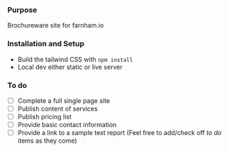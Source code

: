### Purpose
Brochureware site for farnham.io

### Installation and Setup
- Build the tailwind CSS with `npm install`
- Local dev either static or live server

### To do
- [ ] Complete a full single page site
- [ ] Publish content of services
- [ ] Publish pricing list
- [ ] Provide basic contact information
- [ ] Provide a link to a sample test report
(Feel free to add/check off *to do* items as they come)